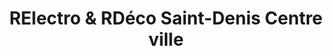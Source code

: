 ---
title: "RElectro & RDéco Saint-Denis Centre ville"
url: /saint-denis/relectro-et-rdeco-saint-denis-centre-ville/
shop: électronique
---